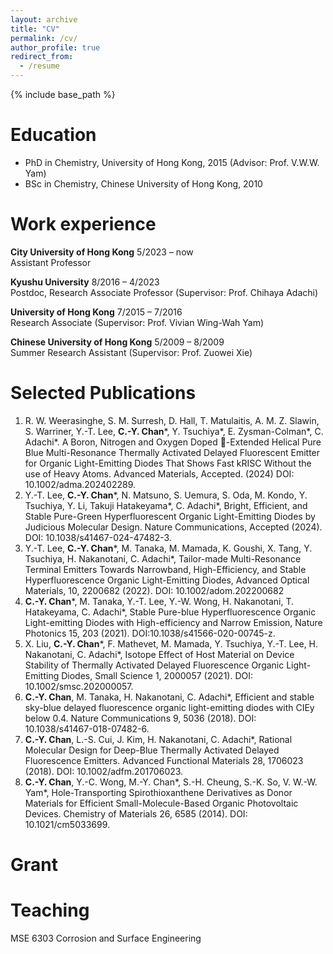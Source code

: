 ```yaml
---
layout: archive
title: "CV"
permalink: /cv/
author_profile: true
redirect_from:
  - /resume
---
```


{% include base_path %}

Education
======
* PhD in Chemistry, University of Hong Kong, 2015 (Advisor: Prof. V.W.W. Yam)
* BSc in Chemistry, Chinese University of Hong Kong, 2010

Work experience
======
**City University of Hong Kong** 5/2023 – now                                                                        
Assistant Professor 

**Kyushu University** 8/2016 – 4/2023                                                                        
Postdoc, Research Associate Professor (Supervisor: Prof. Chihaya Adachi)                            

**University of Hong Kong** 7/2015 – 7/2016                                                                        
 Research Associate (Supervisor: Prof. Vivian Wing-Wah Yam)                                     

**Chinese University of Hong Kong** 5/2009 – 8/2009                                                                        
Summer Research Assistant (Supervisor: Prof. Zuowei Xie)

Selected Publications
======
1.	R. W. Weerasinghe, S. M. Surresh, D. Hall, T. Matulaitis, A. M. Z. Slawin, S. Warriner, Y.-T. Lee, **C.-Y. Chan***, Y. Tsuchiya*, E. Zysman-Colman*, C. Adachi*. A Boron, Nitrogen and Oxygen Doped -Extended Helical Pure Blue Multi-Resonance Thermally Activated Delayed Fluorescent Emitter for Organic Light-Emitting Diodes That Shows Fast kRISC Without the use of Heavy Atoms. Advanced Materials, Accepted. (2024) DOI: 10.1002/adma.202402289.
2.	Y.-T. Lee, **C.-Y. Chan***, N. Matsuno, S. Uemura, S. Oda, M. Kondo, Y. Tsuchiya, Y. Li, Takuji Hatakeyama*, C. Adachi*, Bright, Efficient, and Stable Pure-Green Hyperfluorescent Organic Light-Emitting Diodes by Judicious Molecular Design. Nature Communications, Accepted (2024). DOI: 10.1038/s41467-024-47482-3.
3.	Y.-T. Lee, **C.-Y. Chan***, M. Tanaka, M. Mamada, K. Goushi, X. Tang, Y. Tsuchiya, H. Nakanotani, C. Adachi*, Tailor-made Multi-Resonance Terminal Emitters Towards Narrowband, High-Efficiency, and Stable Hyperfluorescence Organic Light-Emitting Diodes, Advanced Optical Materials, 10, 2200682 (2022). DOI: 10.1002/adom.202200682
4.	**C.-Y. Chan***, M. Tanaka, Y.-T. Lee, Y.-W. Wong, H. Nakanotani, T. Hatakeyama, C. Adachi*, Stable Pure-blue Hyperfluorescence Organic Light-emitting Diodes with High-efficiency and Narrow Emission, Nature Photonics 15, 203 (2021). DOI:10.1038/s41566-020-00745-z.
5.	X. Liu, **C.-Y. Chan***, F. Mathevet, M. Mamada, Y. Tsuchiya, Y.-T. Lee, H. Nakanotani, C. Adachi*, Isotope Effect of Host Material on Device Stability of Thermally Activated Delayed Fluorescence Organic Light-Emitting Diodes, Small Science 1, 2000057 (2021). DOI: 10.1002/smsc.202000057.
6.	**C.-Y. Chan**, M. Tanaka, H. Nakanotani, C. Adachi*, Efficient and stable sky-blue delayed fluorescence organic light-emitting diodes with CIEy below 0.4. Nature Communications 9, 5036 (2018). DOI: 10.1038/s41467-018-07482-6.
7.	**C.-Y. Chan**, L.-S. Cui, J. Kim, H. Nakanotani, C. Adachi*, Rational Molecular Design for Deep-Blue Thermally Activated Delayed Fluorescence Emitters. Advanced Functional Materials 28, 1706023 (2018). DOI: 10.1002/adfm.201706023.
8.	**C.-Y. Chan**, Y.-C. Wong, M.-Y. Chan*, S.-H. Cheung, S.-K. So, V. W.-W. Yam*, Hole-Transporting Spirothioxanthene Derivatives as Donor Materials for Efficient Small-Molecule-Based Organic Photovoltaic Devices. Chemistry of Materials 26, 6585 (2014). DOI: 10.1021/cm5033699.

  
Grant
======
 
  
Teaching
======
MSE 6303 Corrosion and Surface Engineering
  

